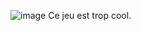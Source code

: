 ![image](https://github.com/EloiStree/2024_07_16_MonsXrDesignGroupFork/assets/175065456/7a966cea-6be5-47b3-9df4-f67377354ada)
Ce jeu est trop cool.
